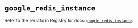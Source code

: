 # `google_redis_instance`

Refer to the Terraform Registry for docs: [`google_redis_instance`](https://registry.terraform.io/providers/hashicorp/google-beta/6.36.1/docs/resources/google_redis_instance).
